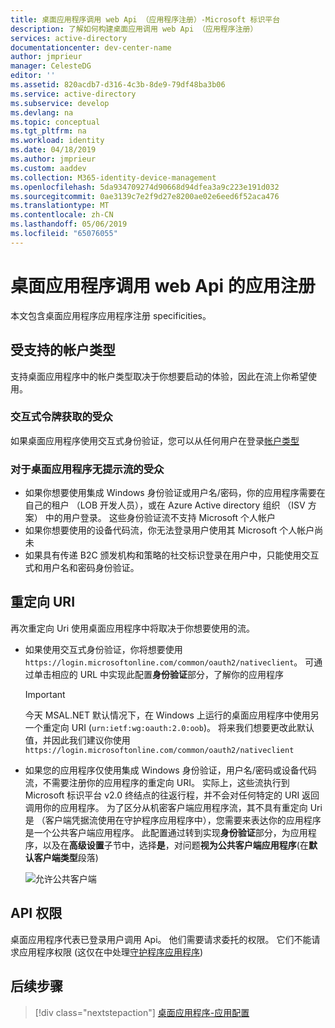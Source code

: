 ```yaml
---
title: 桌面应用程序调用 web Api （应用程序注册）-Microsoft 标识平台
description: 了解如何构建桌面应用调用 web Api （应用程序注册）
services: active-directory
documentationcenter: dev-center-name
author: jmprieur
manager: CelesteDG
editor: ''
ms.assetid: 820acdb7-d316-4c3b-8de9-79df48ba3b06
ms.service: active-directory
ms.subservice: develop
ms.devlang: na
ms.topic: conceptual
ms.tgt_pltfrm: na
ms.workload: identity
ms.date: 04/18/2019
ms.author: jmprieur
ms.custom: aaddev
ms.collection: M365-identity-device-management
ms.openlocfilehash: 5da934709274d90668d94dfea3a9c223e191d032
ms.sourcegitcommit: 0ae3139c7e2f9d27e8200ae02e6eed6f52aca476
ms.translationtype: MT
ms.contentlocale: zh-CN
ms.lasthandoff: 05/06/2019
ms.locfileid: "65076055"
---
```

# <a name="desktop-app-that-calls-web-apis---app-registration"></a>桌面应用程序调用 web Api 的应用注册

本文包含桌面应用程序应用程序注册 specificities。

## <a name="supported-accounts-types"></a>受支持的帐户类型

支持桌面应用程序中的帐户类型取决于你想要启动的体验，因此在流上你希望使用。

### <a name="audience-for-interactive-token-acquisition"></a>交互式令牌获取的受众

如果桌面应用程序使用交互式身份验证，您可以从任何用户在登录[帐户类型](quickstart-register-app.md#register-a-new-application-using-the-azure-portal)

### <a name="audience-for-desktop-app-silent-flows"></a>对于桌面应用程序无提示流的受众

- 如果你想要使用集成 Windows 身份验证或用户名/密码，你的应用程序需要在自己的租户 （LOB 开发人员），或在 Azure Active directory 组织 （ISV 方案） 中的用户登录。 这些身份验证流不支持 Microsoft 个人帐户
- 如果你想要使用的设备代码流，你无法登录用户使用其 Microsoft 个人帐户尚未
- 如果具有传递 B2C 颁发机构和策略的社交标识登录在用户中，只能使用交互式和用户名和密码身份验证。

## <a name="redirect-uris"></a>重定向 URI

再次重定向 Uri 使用桌面应用程序中将取决于你想要使用的流。

- 如果使用交互式身份验证，你将想要使用`https://login.microsoftonline.com/common/oauth2/nativeclient`。 可通过单击相应的 URL 中实现此配置**身份验证**部分，了解你的应用程序
  
  > [!IMPORTANT]
  > 今天 MSAL.NET 默认情况下，在 Windows 上运行的桌面应用程序中使用另一个重定向 URI (`urn:ietf:wg:oauth:2.0:oob`)。 将来我们想要更改此默认值，并因此我们建议你使用 `https://login.microsoftonline.com/common/oauth2/nativeclient`

- 如果您的应用程序仅使用集成 Windows 身份验证，用户名/密码或设备代码流，不需要注册你的应用程序的重定向 URI。 实际上，这些流执行到 Microsoft 标识平台 v2.0 终结点的往返行程，并不会对任何特定的 URI 返回调用你的应用程序。 为了区分从机密客户端应用程序流，其不具有重定向 Uri 是 （客户端凭据流使用在守护程序应用程序中），您需要来表达你的应用程序是一个公共客户端应用程序。 此配置通过转到实现**身份验证**部分，为应用程序，以及在**高级设置**子节中，选择**是**，对问题**视为公共客户端应用程序**(在**默认客户端类型**段落)

  ![允许公共客户端](media/scenarios/default-client-type.png)

## <a name="api-permissions"></a>API 权限

桌面应用程序代表已登录用户调用 Api。 他们需要请求委托的权限。 它们不能请求应用程序权限 (这仅在中处理[守护程序应用程序](scenario-daemon-overview.md))

## <a name="next-steps"></a>后续步骤

> [!div class="nextstepaction"]
> [桌面应用程序-应用配置](scenario-desktop-app-configuration.md)
